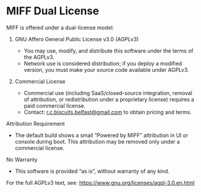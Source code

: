 # MIFF Dual License

MIFF is offered under a dual-license model:

1) GNU Affero General Public License v3.0 (AGPLv3)
   - You may use, modify, and distribute this software under the terms of the AGPLv3.
   - Network use is considered distribution; if you deploy a modified version, you must make your source code available under AGPLv3.

2) Commercial License
   - Commercial use (including SaaS/closed-source integration, removal of attribution, or redistribution under a proprietary license) requires a paid commercial license.
   - Contact: r.c.biscuits.belfast@gmail.com to obtain pricing and terms.

Attribution Requirement
- The default build shows a small “Powered by MIFF” attribution in UI or console during boot. This attribution may be removed only under a commercial license.

No Warranty
- This software is provided “as is”, without warranty of any kind.

For the full AGPLv3 text, see: https://www.gnu.org/licenses/agpl-3.0.en.html
